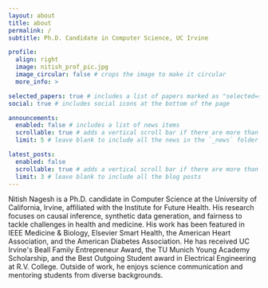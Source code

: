 ```yaml
---
layout: about
title: about
permalink: /
subtitle: Ph.D. Candidate in Computer Science, UC Irvine

profile:
  align: right
  image: nitish_prof_pic.jpg
  image_circular: false # crops the image to make it circular
  more_info: >

selected_papers: true # includes a list of papers marked as "selected={true}"
social: true # includes social icons at the bottom of the page

announcements:
  enabled: false # includes a list of news items
  scrollable: true # adds a vertical scroll bar if there are more than 3 news items
  limit: 5 # leave blank to include all the news in the `_news` folder

latest_posts:
  enabled: false
  scrollable: true # adds a vertical scroll bar if there are more than 3 new posts items
  limit: 3 # leave blank to include all the blog posts
---
```


Nitish Nagesh is a Ph.D. candidate in Computer Science at the University of California, Irvine, affiliated with the Institute for Future Health. His research focuses on causal inference, synthetic data generation, and fairness to tackle challenges in health and medicine. His work has been featured in IEEE Medicine & Biology, Elsevier Smart Health, the American Heart Association, and the American Diabetes Association. He has received UC Irvine's Beall Family Entrepreneur Award, the TU Munich Young Academy Scholarship, and the Best Outgoing Student award in Electrical Engineering at R.V. College. Outside of work, he enjoys science communication and mentoring students from diverse backgrounds.
